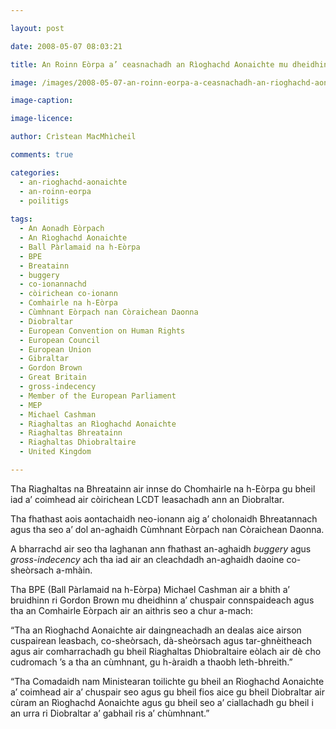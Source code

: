 ```yaml
---

layout: post

date: 2008-05-07 08:03:21

title: An Roinn Eòrpa a’ ceasnachadh an Rìoghachd Aonaichte mu dheidhinn còirichean LCDT ann an Diobraltar

image: /images/2008-05-07-an-roinn-eorpa-a-ceasnachadh-an-rioghachd-aonaichte-mu-dheidhinn-coraichean-lcdt-ann-an-diobraltar.jpg

image-caption:

image-licence:

author: Crìstean MacMhìcheil

comments: true

categories:
  - an-rioghachd-aonaichte
  - an-roinn-eorpa
  - poilitigs
  
tags:
  - An Aonadh Eòrpach
  - An Rìoghachd Aonaichte
  - Ball Pàrlamaid na h-Eòrpa
  - BPE
  - Breatainn
  - buggery
  - co-ionannachd
  - còirichean co-ionann
  - Comhairle na h-Eòrpa
  - Cùmhnant Eòrpach nan Còraichean Daonna
  - Diobraltar
  - European Convention on Human Rights
  - European Council
  - European Union
  - Gibraltar
  - Gordon Brown
  - Great Britain
  - gross-indecency
  - Member of the European Parliament
  - MEP
  - Michael Cashman
  - Riaghaltas an Rìoghachd Aonaichte
  - Riaghaltas Bhreatainn
  - Riaghaltas Dhiobraltaire
  - United Kingdom

---
```


Tha Riaghaltas na Bhreatainn air innse do Chomhairle na h-Eòrpa gu bheil iad a&#8217; coimhead air còirichean LCDT leasachadh ann an Diobraltar.

<!--more-->

Tha fhathast aois aontachaidh neo-ionann aig a&#8217; cholonaidh Bhreatannach agus tha seo a&#8217; dol an-aghaidh Cùmhnant Eòrpach nan Còraichean Daonna.

A bharrachd air seo tha laghanan ann fhathast an-aghaidh _buggery_ agus _gross-indecency_ ach tha iad air an cleachdadh an-aghaidh daoine co-sheòrsach a-mhàin.

Tha BPE (Ball Pàrlamaid na h-Eòrpa) Michael Cashman air a bhith a&#8217; bruidhinn ri Gordon Brown mu dheidhinn a&#8217; chuspair connspaideach agus tha an Comhairle Eòrpach air an aithris seo a chur a-mach:

&#8220;Tha an Rìoghachd Aonaichte air daingneachadh an dealas aice airson cuspairean leasbach, co-sheòrsach, dà-sheòrsach agus tar-ghnèitheach agus air comharrachadh gu bheil Riaghaltas Dhiobraltaire eòlach air dè cho cudromach &#8217;s a tha an cùmhnant, gu h-àraidh a thaobh leth-bhreith.&#8221;

&#8220;Tha Comadaidh nam Ministearan toilichte gu bheil an Rìoghachd Aonaichte a&#8217; coimhead air a&#8217; chuspair seo agus gu bheil fios aice gu bheil Diobraltar air cùram an Rìoghachd Aonaichte agus gu bheil seo a&#8217; ciallachadh gu bheil i an urra ri Diobraltar a&#8217; gabhail ris a&#8217; chùmhnant.&#8221;
